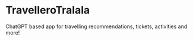 # TravelleroTralala
ChatGPT based app for travelling recommendations, tickets, activities and more!
